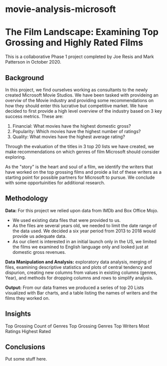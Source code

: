 # movie-analysis-microsoft


# The Film Landscape: Examining Top Grossing and Highly Rated Films
This is a collaborative Phase 1 project completed by Joe Resis and Mark Patterson in October 2020.


## Background
In this project, we find ourselves working as consultants to the newly created Microsoft Movie Studios. We have been tasked with provideing an overviw of the Movie industry and providing some recommendations on how they should enter this lucrative but competitive market. We have decided to first provide a high level overview of the industry based on 3 key success metrics. These are: 

1. Financial: What movies have the highest domestic gross? 
2. Popularity: Which movies have the highest number of ratings?
3. Quality: What movies have the highest average rating? 

Through the evaluation of the titles in 3 top 20 lists we have created, we make recommendations on which genres of film Microsoft should consider exploring. 

As the "story" is the heart and soul of a film, we identify the writers that have worked on the top grossing films and proide a list of these writers as a starting point for possible partners for Microsoft to pursue. We conclude with some opportuinities for additional research. 


## Methodology
**Data:** For this project we relied upon data from IMDb and Box Office Mojo. 
* We used existing data files that were provided to us. 
* As the files are several years old, we needed to limit the date range of the data used. We decided a six year period from 2013 to 2018 would provide us adequate data. 
* As our client is interested in an initial launch only in the US, we limited the films we examined to English language only and looked just at domestic gross revenues. 

**Data Manipulation and Analysis:** exploratory data analysis, merging of files, examining descriptive statistics and plots of central tendency and dispurion, creating new columns from values in existing columns (genres, Year), and methods for dropping columns and rows to simplify analysis. 

**Output:** From our data frames we produced a series of top 20 Lists visualized with Bar charts, and a table listing the names of writers and the films they worked on.


## Insights
Top Grossing
Count of Genres
Top Grossing Genres
Top Writers
Most Ratings
Highest Rated


## Conclusions
Put some stuff here. 
